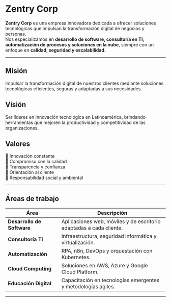 # Zentry Corp

**Zentry Corp** es una empresa innovadora dedicada a ofrecer soluciones tecnológicas que impulsan la transformación digital de negocios y personas.  
Nos especializamos en **desarrollo de software, consultoría en TI, automatización de procesos y soluciones en la nube**, siempre con un enfoque en **calidad, seguridad y escalabilidad**.

---

## Misión
Impulsar la transformación digital de nuestros clientes mediante soluciones tecnológicas eficientes, seguras y adaptadas a sus necesidades.

## Visión
Ser líderes en innovación tecnológica en Latinoamérica, brindando herramientas que mejoren la productividad y competitividad de las organizaciones.

## Valores
🔹 Innovación constante  
🔹 Compromiso con la calidad  
🔹 Transparencia y confianza  
🔹 Orientación al cliente  
🔹 Responsabilidad social y ambiental  

---

## Áreas de trabajo

| Área | Descripción |
|------|--------------|
| **Desarrollo de Software** | Aplicaciones web, móviles y de escritorio adaptadas a cada cliente. |
| **Consultoría TI** | Infraestructura, seguridad informática y virtualización. |
| **Automatización** | RPA, n8n, DevOps y orquestación con Kubernetes. |
| **Cloud Computing** | Soluciones en AWS, Azure y Google Cloud Platform. |
| **Educación Digital** | Capacitación en tecnologías emergentes y metodologías ágiles. |

---

